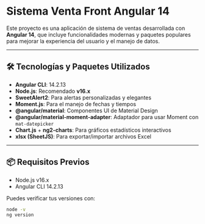 # Sistema Venta Front Angular 14

Este proyecto es una aplicación de sistema de ventas desarrollada con **Angular 14**, que incluye funcionalidades modernas y paquetes populares para mejorar la experiencia del usuario y el manejo de datos.

---

## 🛠️ Tecnologías y Paquetes Utilizados

- **Angular CLI**: 14.2.13
- **Node.js**: Recomendado **v16.x**
- **SweetAlert2**: Para alertas personalizadas y elegantes
- **Moment.js**: Para el manejo de fechas y tiempos
- **@angular/material**: Componentes UI de Material Design
- **@angular/material-moment-adapter**: Adaptador para usar Moment con `mat-datepicker`
- **Chart.js** + **ng2-charts**: Para gráficos estadísticos interactivos
- **xlsx (SheetJS)**: Para exportar/importar archivos Excel

---

## 📦 Requisitos Previos

- Node.js v16.x
- Angular CLI 14.2.13

Puedes verificar tus versiones con:

```bash
node -v
ng version
